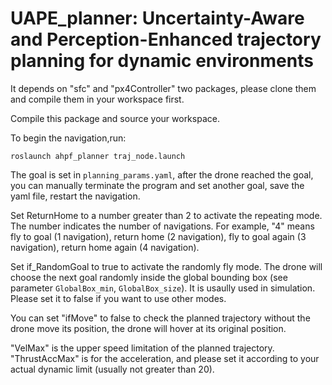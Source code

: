 # UAPE_planner: Uncertainty-Aware and Perception-Enhanced trajectory planning for dynamic environments


It depends on "sfc" and "px4Controller" two packages, please clone them and compile them in your workspace first.

Compile this package and source your workspace.


To begin the navigation,run:

`roslaunch ahpf_planner traj_node.launch`

The goal is set in `planning_params.yaml`, after the drone reached the goal, you can manually terminate the program and set another goal, save the yaml file, restart the navigation.

Set ReturnHome to a number greater than 2 to activate the repeating mode. The number indicates the number of navigations. For example, "4" means fly to goal (1 navigation), return home (2 navigation), fly to goal again (3 navigation), return home again (4 navigation).

Set if_RandomGoal to true to activate the randomly fly mode. The drone will choose the next goal randomly inside the global bounding box (see parameter `GlobalBox_min`, `GlobalBox_size`). It is usaully used in simulation. Please set it to false if you want to use other modes.

You can set "ifMove" to false to check the planned trajectory without the drone move its position, the drone will hover at its original position.

"VelMax" is the upper speed limitation of the planned trajectory. "ThrustAccMax" is for the acceleration, and please set it according to your actual dynamic limit (usually not greater than 20).
